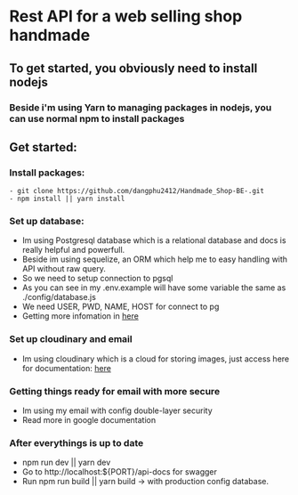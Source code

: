 # Rest API for a web selling shop handmade

## To get started, you obviously need to install nodejs

### Beside i'm using Yarn to managing packages in nodejs, you can use normal npm to install packages

## Get started:

### Install packages:
```
- git clone https://github.com/dangphu2412/Handmade_Shop-BE-.git
- npm install || yarn install
```

### Set up database:

- Im using Postgresql database which is a relational database and docs is really helpful and powerfull.
- Beside im using sequelize, an ORM which help me to easy handling with API without raw query.
- So we need to setup connection to pgsql
- As you can see in my .env.example will have some variable the same as ./config/database.js
- We need USER, PWD, NAME, HOST for connect to pg
- Getting more infomation in <a href="https://dev.to/nedsoft/getting-started-with-sequelize-and-postgres-emp">here</a>

### Set up cloudinary and email

- Im using cloudinary which is a cloud for storing images, just access here for documentation: <a href="cloudinary.com">here</a> 

### Getting things ready for email with more secure

- Im using my email with config double-layer security
- Read more in google documentation

### After everythings is up to date

- npm run dev || yarn dev
- Go to http://localhost:${PORT}/api-docs for swagger
- Run npm run build || yarn build -> with production config database.

